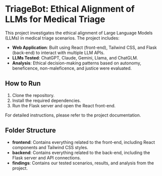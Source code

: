 
# TriageBot: Ethical Alignment of LLMs for Medical Triage

This project investigates the ethical alignment of Large Language Models (LLMs) in medical triage scenarios. The project includes:

- **Web Application**: Built using React (front-end), Tailwind CSS, and Flask (back-end) to interact with multiple LLM APIs.
- **LLMs Tested**: ChatGPT, Claude, Gemini, Llama, and ChatGLM.
- **Analysis**: Ethical decision-making patterns based on autonomy, beneficence, non-maleficence, and justice were evaluated.

## How to Run
1. Clone the repository.
2. Install the required dependencies.
3. Run the Flask server and open the React front-end.

For detailed instructions, please refer to the project documentation.

## Folder Structure
- **frontend**: Contains everything related to the front-end, including React components and Tailwind CSS styles.
- **backend**: Contains everything related to the back-end, including the Flask server and API connections.
- **findings**: Contains our tested scenarios, results, and analysis from the project.

